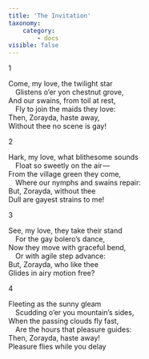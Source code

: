 ```yaml
---
title: 'The Invitation'
taxonomy:
    category:
        - docs
visible: false
---
```


1

Come, my love, the twilight star  
&emsp;Glistens o’er yon chestnut grove,  
And our swains, from toil at rest,  
&emsp;Fly to join the maids they love:  
Then, Zorayda, haste away,  
Without thee no scene is gay!

2

Hark, my love, what blithesome sounds  
&emsp;Float so sweetly on the air —   
From the village green they come,  
&emsp;Where our nymphs and swains repair:  
But, Zorayda, without thee  
Dull are gayest strains to me!

3

See, my love, they take their stand  
&emsp;For the gay bolero’s dance,  
Now they move with graceful bend,  
&emsp;Or with agile step advance:  
But, Zorayda, who like thee  
Glides in airy motion free?

4

Fleeting as the sunny gleam  
&emsp;Scudding o’er you mountain’s sides,  
When the passing clouds fly fast,  
&emsp;Are the hours that pleasure guides:  
Then, Zorayda, haste away!  
Pleasure flies while you delay